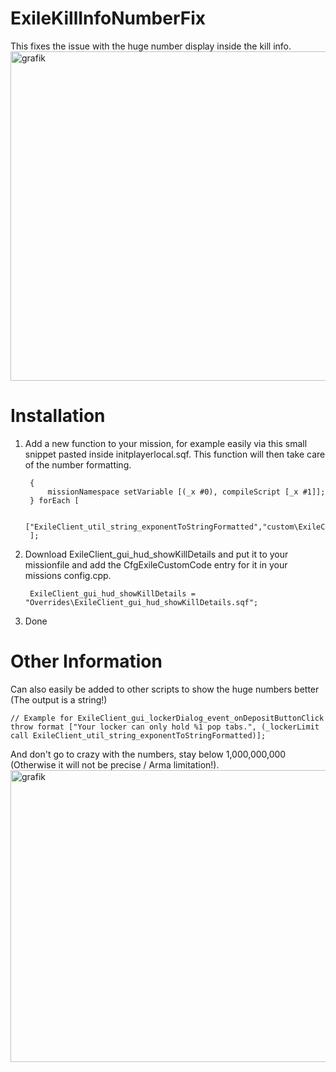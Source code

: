 # ExileKillInfoNumberFix

This fixes the issue with the huge number display inside the kill info.
<img width="928" height="527" alt="grafik" src="https://github.com/user-attachments/assets/ceac62d5-00e9-455a-a563-e852684020bd" />

# Installation
1. Add a new function to your mission, for example easily via this small snippet pasted inside initplayerlocal.sqf. This function will then take care of the number formatting.

		{
			missionNamespace setVariable [(_x #0), compileScript [_x #1]];
		} forEach [

			["ExileClient_util_string_exponentToStringFormatted","custom\ExileClient_util_string_exponentToStringFormatted.sqf"]
		];

2. Download ExileClient_gui_hud_showKillDetails and put it to your missionfile and add the CfgExileCustomCode entry for it in your missions config.cpp.
	
		ExileClient_gui_hud_showKillDetails = "Overrides\ExileClient_gui_hud_showKillDetails.sqf";

3. Done


# Other Information

Can also easily be added to other scripts to show the huge numbers better (The output is a string!)
	
	// Example for ExileClient_gui_lockerDialog_event_onDepositButtonClick
	throw format ["Your locker can only hold %1 pop tabs.", (_lockerLimit call ExileClient_util_string_exponentToStringFormatted)];


And don't go to crazy with the numbers, stay below 1,000,000,000 (Otherwise it will not be precise / Arma limitation!). 
<img width="719" height="467" alt="grafik" src="https://github.com/user-attachments/assets/792819c0-8c93-4f65-9a6a-cd926593ede9" />


